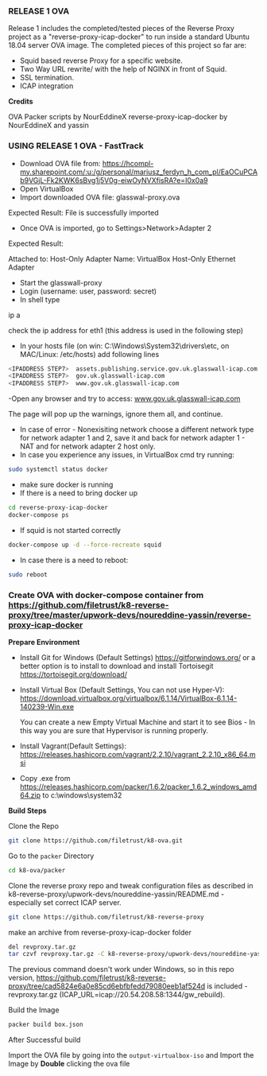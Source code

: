 ### RELEASE 1 OVA

Release 1 includes the completed/tested pieces of the Reverse Proxy project as a "reverse-proxy-icap-docker" to run inside a standard Ubuntu 18.04 server OVA image. The completed pieces of this project so far are:

- Squid based reverse Proxy for a specific website.
- Two Way URL rewrite/ with the help of NGINX in front of Squid.
- SSL termination.
- ICAP integration

**Credits**

OVA Packer scripts by NourEddineX
reverse-proxy-icap-docker by NourEddineX and yassin


### USING RELEASE 1 OVA - FastTrack 

- Download OVA file from: https://hcompl-my.sharepoint.com/:u:/g/personal/mariusz_ferdyn_h_com_pl/EaOCuPCAb9VGjL-Fk2KWK6sBvg1j5V0g-eiwOyNVXfisRA?e=I0x0a9
- Open VirtualBox
- Import downloaded OVA file: glasswal-proxy.ova

Expected Result: File is successfully imported

- Once OVA is imported, go to Settings>Network>Adapter 2

Expected Result: 

Attached to: Host-Only Adapter
Name: VirtualBox Host-Only Ethernet Adapter

- Start the glasswall-proxy
- Login (username: user, password: secret)
- In shell type

ip a

check the ip address for eth1 (this address is used in the following step)

- In your hosts file (on win: C:\Windows\System32\drivers\etc, on MAC/Linux: /etc/hosts) add following lines
``` bash
<IPADDRESS STEP7>  assets.publishing.service.gov.uk.glasswall-icap.com
<IPADDRESS STEP7>  gov.uk.glasswall-icap.com
<IPADDRESS STEP7>  www.gov.uk.glasswall-icap.com
```
-Open any browser and try to access: www.gov.uk.glasswall-icap.com

The page will pop up the warnings, ignore them all, and continue. 


- In case of error - Nonexisiting network choose a different network type for network adapter 1 and 2, save it and back for network adapter 1 - NAT and for network adapter 2 host only.
- In case you experience any issues, in VirtualBox cmd try running:
``` bash
sudo systemctl status docker
```
- make sure docker is running
- If there is a need to bring docker up
``` bash
cd reverse-proxy-icap-docker
docker-compose ps
```
- If squid is not started correctly
``` bash
docker-compose up -d --force-recreate squid
```
- In case there is a need to reboot:
``` bash
sudo reboot
```


### Create OVA with docker-compose container from https://github.com/filetrust/k8-reverse-proxy/tree/master/upwork-devs/noureddine-yassin/reverse-proxy-icap-docker

**Prepare Environment**

- Install Git for Windows (Default Settings) https://gitforwindows.org/ or a better option is to install to download and install Tortoisegit https://tortoisegit.org/download/
- Install Virtual Box (Default Settings, You can not use Hyper-V): https://download.virtualbox.org/virtualbox/6.1.14/VirtualBox-6.1.14-140239-Win.exe
	
	You can create a new Empty Virtual Machine and start it to see Bios - In this way you are sure that Hypervisor is running properly.

- Install Vagrant(Default Settings): https://releases.hashicorp.com/vagrant/2.2.10/vagrant_2.2.10_x86_64.msi
- Copy .exe from https://releases.hashicorp.com/packer/1.6.2/packer_1.6.2_windows_amd64.zip to c:\windows\system32


**Build Steps**

Clone the Repo

``` bash
git clone https://github.com/filetrust/k8-ova.git
```

Go to the `packer` Directory

``` bash
cd k8-ova/packer
```

Clone the reverse proxy repo and tweak configuration files as described in k8-reverse-proxy/upwork-devs/noureddine-yassin/README.md - especially set correct ICAP server.

```bash
git clone https://github.com/filetrust/k8-reverse-proxy
```

make an archive from reverse-proxy-icap-docker folder

```bash
del revproxy.tar.gz
tar czvf revproxy.tar.gz -C k8-reverse-proxy/upwork-devs/noureddine-yassin/ reverse-proxy-icap-docker/
```

The previous command doesn't work under Windows, so in this repo version, https://github.com/filetrust/k8-reverse-proxy/tree/cad5824e6a0e85cd6ebfbfedd79080eeb1af524d is included - revproxy.tar.gz (ICAP_URL=icap://20.54.208.58:1344/gw_rebuild).

Build the Image

``` bash
packer build box.json
```

After Successful build

Import the OVA file by going into the `output-virtualbox-iso` and Import the Image by **Double** clicking the ova file
